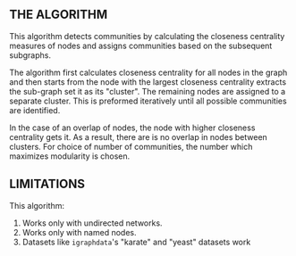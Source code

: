 ## THE ALGORITHM

This algorithm detects communities by calculating the closeness centrality measures of nodes and assigns communities based on the subsequent subgraphs.

The algorithm first calculates closeness centrality for all nodes in the graph and then starts from the node with the largest closeness centrality extracts the sub-graph set it as its "cluster". The remaining nodes are assigned to a separate cluster. This is preformed iteratively until all possible communities are identified.

In the case of an overlap of nodes, the node with higher closeness centrality gets it. As a result, there are is no overlap in nodes between clusters. For choice of number of communities, the number which maximizes modularity is chosen.

## LIMITATIONS

This algorithm:

1. Works only with undirected networks.
2. Works only with named nodes.
3. Datasets like `igraphdata`'s "karate" and "yeast" datasets work
